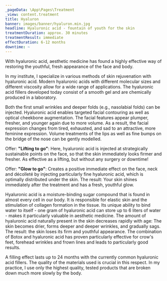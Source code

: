 ```yaml
---
_pageData: \App\Pages\Treatment
_view: content.treatment
title: Hyaluron
banner: images/banner/hyaluron.min.jpg
headline: Hyaluronic acid - fountain of youth for the skin
treatmentDuration: approx. 30 minutes
treatmentResult: immediate
effectDuration: 6-12 months
downtime: ~
---
```


With hyaluronic acid, aesthetic medicine has found a highly effective way of restoring the youthful, fresh appearance of the face and body.

In my institute, I specialize in various methods of skin rejuvenation with hyaluronic acid. Modern hyaluronic acids with different molecular sizes and different viscosity allow for a wide range of applications. The hyaluronic acid fillers developed today consist of a smooth gel and are chemically produced in a laboratory.

Both the first small wrinkles and deeper folds (e.g., nasolabial folds) can be injected. Hyaluronic acid enables targeted facial contouring as well as optical cheekbone augmentation. The facial features appear plumper, fresher, and younger again due to more volume. As a result, the facial expression changes from tired, exhausted, and sad to an attractive, more feminine expression. Volume treatments of the lips as well as fine bumps on the bridge of the nose can be gently modelled.

Offer: **"Lifting to go"**: Here, hyaluronic acid is injected at strategically sustainable points on the face, so that the skin immediately looks firmer and fresher. As effective as a lifting, but without any surgery or downtime!

Offer: **"Glow to go"**: Creates a positive immediate effect on the face, neck and décolleté by injecting particularly fine hyaluronic acid, which is optimally distributed under the skin. The result: Your skin shines immediately after the treatment and has a fresh, youthful glow.

Hyaluronic acid is a moisture-binding sugar compound that is found in almost every cell in our body. It is responsible for elastic skin and the stimulation of collagen formation in the tissue. Its unique ability to bind water to itself - one gram of hyaluronic acid can store up to 6 liters of water - makes it particularly valuable in aesthetic medicine. The amount of hyaluronic acid naturally present in the skin decreases rapidly with age: The skin becomes drier, forms deeper and deeper wrinkles, and gradually sags. The result: the skin loses its firm and youthful appearance. The combination of Botox and hyaluronic acid has proven particularly effective for crow's feet, forehead wrinkles and frown lines and leads to particularly good results.

A filling effect lasts up to 24 months with the currently common hyaluronic acid fillers. The quality of the materials used is crucial in this respect. In my practice, I use only the highest quality, tested products that are broken down much more slowly by the body.

